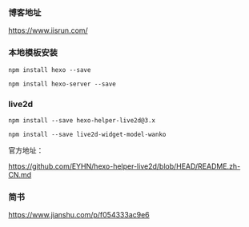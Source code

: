 ### 博客地址
https://www.iisrun.com/



### 本地模板安装

```
npm install hexo --save
```

```
npm install hexo-server --save
```



### live2d

```
npm install --save hexo-helper-live2d@3.x
```

```
npm install --save live2d-widget-model-wanko
```

官方地址：

https://github.com/EYHN/hexo-helper-live2d/blob/HEAD/README.zh-CN.md



### 简书

https://www.jianshu.com/p/f054333ac9e6